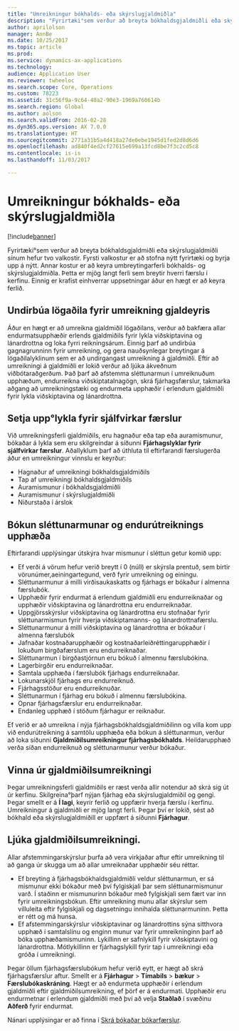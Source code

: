 ```yaml
---
title: "Umreikningur bókhalds- eða skýrslugjaldmiðla"
description: "Fyrirtæki°sem verður að breyta bókhaldsgjaldmiðli eða skýrslugjaldmiðli sínum hefur tvo valkostir."
author: aprilolson
manager: AnnBe
ms.date: 10/25/2017
ms.topic: article
ms.prod: 
ms.service: dynamics-ax-applications
ms.technology: 
audience: Application User
ms.reviewer: twheeloc
ms.search.scope: Core, Operations
ms.custom: 78223
ms.assetid: 31c56f9a-9c64-40a2-90e3-1969a760614b
ms.search.region: Global
ms.author: aolson
ms.search.validFrom: 2016-02-28
ms.dyn365.ops.version: AX 7.0.0
ms.translationtype: HT
ms.sourcegitcommit: 2771a31b5a4d418a27de0ebe1945d1fed2d8d6d6
ms.openlocfilehash: ad840f4ed2cf27615e699a13fcd8be7f3c2cd5c8
ms.contentlocale: is-is
ms.lasthandoff: 11/03/2017

---
```


# <a name="convert-accounting-or-reporting-currencies"></a>Umreikningur bókhalds- eða skýrslugjaldmiðla

[!include[banner](../includes/banner.md)]


Fyrirtæki°sem verður að breyta bókhaldsgjaldmiðli eða skýrslugjaldmiðli sínum hefur tvo valkostir. Fyrsti valkostur er að stofna nýtt fyrirtæki og byrja upp á nýtt. Annar kostur er að keyra umbreytingarferli bókhalds- og skýrslugjaldmiðla. Þetta er mjög langt ferli sem breytir hverri færslu í kerfinu. Einnig er krafist einhverrar uppsetningar áður en hægt er að keyra ferlið.

## <a name="preparing-the-legal-entity-for-currency-conversion"></a>Undirbúa lögaðila fyrir umreikning gjaldeyris
Áður en hægt er að umreikna gjaldmiðil lögaðilans, verður að bakfæra allar endurmatsupphæðir erlends gjaldmiðils fyrir lykla viðskiptavina og lánardrottna og loka fyrri reikningsárum. Einnig þarf að undirbúa gagnagrunninn fyrir umreikning, og gera nauðsynlegar breytingar á lögaðilalyklinum sem er að undirgangast umreikning á gjaldmiðli. Eftir að umreikningi á gjaldmiðli er lokið verður að ljúka ákveðnum viðbótaraðgerðum. Það þarf að afstemma sléttunarmun í umreiknuðum upphæðum, endurreikna viðskiptatalnagögn, skrá fjárhagsfærslur, takmarka aðgang að umreikningstæki og endurmeta upphæðir í erlendum gjaldmiðli fyrir lykla viðskiptavina og lánardrottna.

## <a name="setting-up-accounts-for-automatic-transactions"></a>Setja upp°lykla fyrir sjálfvirkar færslur
Við umreikningsferli gjaldmiðils, eru hagnaður eða tap eða auramismunur, bókaðar á lykla sem eru skilgreindar á síðunni **Fjárhagslyklar fyrir sjálfvirkar færslur**. Aðallyklum þarf að úthluta til eftirfarandi færslugerða áður en umreikningur vinnslu er keyrður:

-   Hagnaður af umreikningi bókhaldsgjaldmiðils
-   Tap af umreikningi bókhaldsgjaldmiðils
-   Auramismunur í bókhaldsgjaldmiðli
-   Auramismunur í skýrslugjaldmiðli
-   Niðurstaða í árslok

## <a name="posting-rounding-differences-and-sum-recalculations"></a>Bókun sléttunarmunar og endurútreiknings upphæða
Eftirfarandi upplýsingar útskýra hvar mismunur í sléttun getur komið upp:

-   Ef verði á vörum hefur verið breytt í 0 (núll) er skýrsla prentuð, sem birtir vörunúmer,aeiningartegund, verð fyrir umreikning og einingu.
-   Sléttunarmunur á milli virðisaukaskatts og fjárhags er bókaður í almenna færslubók.
-   Upphæðir fyrir endurmat á erlendum gjaldmiðli eru endurreiknaðar og upphæðir viðskiptavina og lánardrottna eru endurreiknaðar.
-   Uppgjörsskýrslur viðskiptavina og lánardrottna eru stofnaðar fyrir sléttunarmismun fyrir hverja viðskiptamanns- og lánardrottnafærslu.
-   Sléttunarmunur á milli viðskiptavina og lánardrottna er bókaður í almenna færslubók
-   Jafnaðar kostnaðarupphæðir og kostnaðarleiðréttingarupphæðir í lokuðum birgðafærslum eru endurreiknaðar.
-   Sléttunarmun í birgðastjórnun eru bókuð í almennu færslubókina.
-   Lagerbirgðir eru endurreiknaðar.
-   Samtala upphæða í færslubók fjárhags endurreiknaðar.
-   Lokunarskjöl fjárhags eru endurreiknuð.
-   Fjárhagsstöður eru endurreiknuðar.
-   Sléttunarmun í fjárhag eru bókuð í almennu færslubókina.
-   Opnar fjárhagsfærslur eru endurreiknaðar.
-   Endanleg upphæð í stöðum fjárhagur er reiknaður.

Ef verið er að umreikna í nýja fjárhagsbókhaldsgjaldmiðilinn og villa kom upp við endurútreikning á samtölu upphæða eða bókun á sléttunarmun, verður að loka síðunni **Gjaldmiðilsumreikningur fjárhagsbókhalds**. Heildarupphæð verða síðan endurreiknuð og sléttunarmunur verður bókaður.

## <a name="processing-the-currency-conversion"></a>Vinna úr gjaldmiðilsumreikningi
Þegar umreikningsferli gjaldmiðils er ræst verða allir notendur að skrá sig út úr kerfinu. Skilgreina°þarf nýjan fjárhag eða skýrslugjaldmiðil og gengi. Þegar smellt er á **Í lagi**, keyrir ferlið og uppfærir hverja færslu í kerfinu. Umreikningur á gjaldmiðli er mjög langt ferli. Þegar því er lokið, sést að bókhald eða skýrslugjaldmiðill er uppfært á síðunni **Fjárhagur**.

## <a name="completing-the-currency-conversion"></a>Ljúka gjaldmiðilsumreikningi.
Allar afstemmingarskýrslur þurfa að vera virkjaðar aftur eftir umreikning til að ganga úr skugga um að allar umreiknaðar upphæðir séu réttar.

-   Ef breyting á fjárhagsbókhaldsgjaldmiðli veldur sléttunarmun, er sá mismunur ekki bókaður með því fylgiskjali þar sem sléttunarmismunur varð. Í staðinn er mismunurinn bókaður með fylgiskjali sem fært var inn fyrir umreikningsbókun. Eftir umreikning munu allar skýrslur sem villuleita eftir fylgiskjali og dagsetningu innihalda sléttunarmuninn. Þetta er rétt og má hunsa.
-   Ef afstemmingarskýrslur viðskiptavinar og lánardrottins sýna sitthvora upphæð í samtalslínu og enginn munur var fyrir umreikninginn þarf að bóka upphæðamismuninn. Lykillinn er safnlykill fyrir viðskiptavini og lánardrottna. Mótlykillinn er fjárhagslykill fyrir tap í umreikningi eða gróða í umreikningi.

Þegar öllum fjárhagsfærslubókum hefur verið eytt, er hægt að skrá fjárhagsfærslur aftur. Smellt er á **Fjárhagur** &gt; **Tímabils** &gt; **bækur** &gt; **Færslubókaskráning**. Hægt er að endurmeta upphæðir í erlendum gjaldmiðli eftir gjaldmiðilsumreikning, ef þörf er á endurmati. Upphæðir eru endurmetnar í erlendum gjaldmiðli með því að velja **Staðlað** í svæðinu **Aðferð** fyrir endurmat.

Nánari upplýsingar er að finna í [Skrá bókaðar bókarfærslur](tasks/journalize-posted-journal-entries.md).


